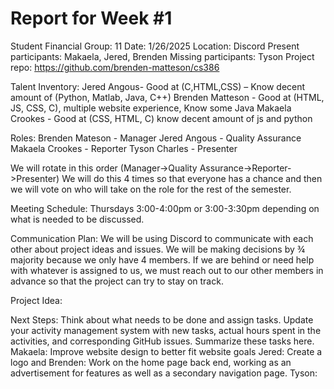 # Report for Week #1

Student Financial
Group: 11
Date: 1/26/2025
Location: Discord
Present participants: Makaela, Jered, Brenden
Missing participants: Tyson
Project repo: https://github.com/brenden-matteson/cs386

Talent Inventory:
Jered Angous- Good at (C,HTML,CSS) – Know decent amount of (Python, Matlab, Java, C++)
Brenden Matteson - Good at (HTML, JS, CSS, C), multiple website experience, Know some Java
Makaela Crookes - Good at (CSS, HTML, C) know decent amount of js and python


Roles:
Brenden Mateson - Manager
Jered Angous - Quality Assurance
Makaela Crookes - Reporter
Tyson Charles - Presenter

We will rotate in this order (Manager->Quality Assurance->Reporter->Presenter)
We will do this 4 times so that everyone has a chance and then we will vote on who will take on the role for the rest of the semester.

Meeting Schedule:
	Thursdays 3:00-4:00pm or 3:00-3:30pm depending on what is needed to be discussed.

Communication Plan:
	We will be using Discord to communicate with each other about project ideas and issues. We will be making decisions by ¾ majority because we only have 4 members. If we are behind or need help with whatever is assigned to us, we must reach out to our other members in advance so that the project can try to stay on track.

Project Idea:


Next Steps:
Think about what needs to be done and assign tasks. Update your activity management system with new tasks, actual hours spent in the activities, and corresponding GitHub issues.  Summarize these tasks here.
Makaela:
Improve website design to better fit website goals
Jered:
Create a logo and 
Brenden:
Work on the home page back end, working as an advertisement for features as well as a secondary navigation page.
Tyson: 



